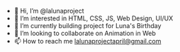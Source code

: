 - 👋 Hi, I’m @lalunaproject
- 👀 I’m interested in HTML, CSS, JS, Web Design, UI/UX
- 🌱 I’m currently building project for Luna's Birthday
- 💞️ I’m looking to collaborate on Animation in Web
- 📫 How to reach me lalunaprojectapril@gmail.com

<!---
lalunaproject/lalunaproject is a ✨ special ✨ repository because its `README.md` (this file) appears on your GitHub profile.
You can click the Preview link to take a look at your changes.
--->
